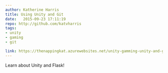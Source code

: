 ```yaml
---
author: Katherine Harris 
title: Using Unity and Git
date:   2015-09-23 17:11:19
repo: http://github.com/katvharris
tags: 
- unity
- gaming 
- git

link: https://thenappingkat.azurewebsites.net/unity-gamming-unity-and-git/
---
```


Learn about Unity and Flask!